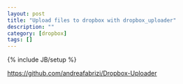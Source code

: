 ```yaml
---
layout: post
title: "Upload files to dropbox with dropbox_uploader"
description: ""
category: [dropbox]
tags: []
---
```

{% include JB/setup %}

<https://github.com/andreafabrizi/Dropbox-Uploader>